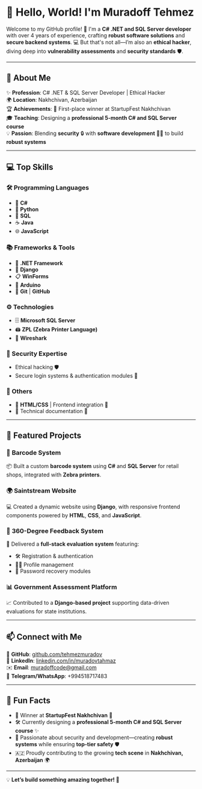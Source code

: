 # 👋 Hello, World! I'm **Muradoff Tehmez**

Welcome to my GitHub profile! 🌟 I'm a **C# .NET and SQL Server developer** with over 4 years of experience, crafting **robust software solutions** and **secure backend systems**. 💻 But that's not all—I’m also an **ethical hacker**, diving deep into **vulnerability assessments** and **security standards** 🛡️.

---

## 🚀 About Me

✨ **Profession**: C# .NET & SQL Server Developer | Ethical Hacker  
🌍 **Location**: Nakhchivan, Azerbaijan  
🏆 **Achievements**: 🥇 First-place winner at StartupFest Nakhchivan  
🎓 **Teaching**: Designing a **professional 5-month C# and SQL Server course**  
💡 **Passion**: Blending **security** 🔒 with **software development** 🧑‍💻 to build **robust systems**

---

## 💻 Top Skills

### 🛠️ Programming Languages
- 🖤 **C#**
- 🐍 **Python**
- 🏢 **SQL**
- ☕ **Java**
- 🌐 **JavaScript**

### 📚 Frameworks & Tools
- 🧩 **.NET Framework**
- 🌿 **Django**
- 📋 **WinForms**
- 🤖 **Arduino**
- 🔗 **Git** | **GitHub**

### ⚙️ Technologies
- 🗄️ **Microsoft SQL Server**
- 🖨️ **ZPL (Zebra Printer Language)**
- 📡 **Wireshark**

### 🔐 Security Expertise
- Ethical hacking 🛡️
- Secure login systems & authentication modules 🔑

### 🌟 Others
- 🎨 **HTML/CSS** | Frontend integration 🌈
- 📜 Technical documentation 📝

---

## 🌟 Featured Projects

### 🔖 **Barcode System**
📦 Built a custom **barcode system** using **C#** and **SQL Server** for retail shops, integrated with **Zebra printers**.

### 🌍 **Saintstream Website**
💻 Created a dynamic website using **Django**, with responsive frontend components powered by **HTML**, **CSS**, and **JavaScript**.

### 🧠 **360-Degree Feedback System**
🌟 Delivered a **full-stack evaluation system** featuring:
- 🛠️ Registration & authentication
- 🧑‍💻 Profile management
- 🔑 Password recovery modules

### 📊 **Government Assessment Platform**
📈 Contributed to a **Django-based project** supporting data-driven evaluations for state institutions.

---

## 📫 Connect with Me

🌟 **GitHub**: [github.com/tehmezmuradov](https://github.com/tehmezmuradov)  
💼 **LinkedIn**: [linkedin.com/in/muradovtahmaz](https://www.linkedin.com/in/muradovtahmaz)  
✉️ **Email**: muradoffcode@gmail.com  
📱 **Telegram/WhatsApp**: +994518717483  

---

## 🎉 Fun Facts

- 🥇 Winner at **StartupFest Nakhchivan** 🎉  
- 🛠️ Currently designing a **professional 5-month C# and SQL Server course** ✨  
- 🔐 Passionate about security and development—creating **robust systems** while ensuring **top-tier safety** 🛡️  
- 🇦🇿 Proudly contributing to the growing **tech scene** in **Nakhchivan, Azerbaijan** 🌍  

---

💡 **Let’s build something amazing together! 🚀**
